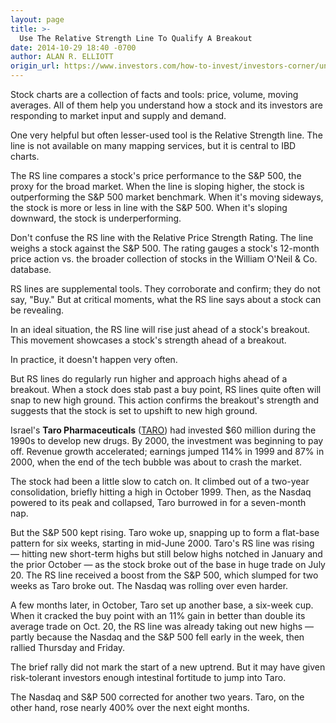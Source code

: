 ```yaml
---
layout: page
title: >-
  Use The Relative Strength Line To Qualify A Breakout
date: 2014-10-29 18:40 -0700
author: ALAN R. ELLIOTT
origin_url: https://www.investors.com/how-to-invest/investors-corner/understanding-the-relative-strength-line
---
```





Stock charts are a collection of facts and tools: price, volume, moving averages. All of them help you understand how a stock and its investors are responding to market input and supply and demand.


One very helpful but often lesser-used tool is the Relative Strength line. The line is not available on many mapping services, but it is central to IBD charts.


The RS line compares a stock's price performance to the S&P 500, the proxy for the broad market. When the line is sloping higher, the stock is outperforming the S&P 500 market benchmark. When it's moving sideways, the stock is more or less in line with the S&P 500. When it's sloping downward, the stock is underperforming.


Don't confuse the RS line with the Relative Price Strength Rating. The line weighs a stock against the S&P 500. The rating gauges a stock's 12-month price action vs. the broader collection of stocks in the William O'Neil & Co. database.


RS lines are supplemental tools. They corroborate and confirm; they do not say, "Buy." But at critical moments, what the RS line says about a stock can be revealing.


In an ideal situation, the RS line will rise just ahead of a stock's breakout. This movement showcases a stock's strength ahead of a breakout.


In practice, it doesn't happen very often.


But RS lines do regularly run higher and approach highs ahead of a breakout. When a stock does stab past a buy point, RS lines quite often will snap to new high ground. This action confirms the breakout's strength and suggests that the stock is set to upshift to new high ground.


Israel's **Taro Pharmaceuticals** ([TARO](https://research.investors.com/quote.aspx?symbol=TARO)) had invested \$60 million during the 1990s to develop new drugs. By 2000, the investment was beginning to pay off. Revenue growth accelerated; earnings jumped 114% in 1999 and 87% in 2000, when the end of the tech bubble was about to crash the market.


The stock had been a little slow to catch on. It climbed out of a two-year consolidation, briefly hitting a high in October 1999. Then, as the Nasdaq powered to its peak and collapsed, Taro burrowed in for a seven-month nap.


But the S&P 500 kept rising. Taro woke up, snapping up to form a flat-base pattern for six weeks, starting in mid-June 2000. Taro's RS line was rising — hitting new short-term highs but still below highs notched in January and the prior October — as the stock broke out of the base in huge trade on July 20. The RS line received a boost from the S&P 500, which slumped for two weeks as Taro broke out. The Nasdaq was rolling over even harder.


A few months later, in October, Taro set up another base, a six-week cup. When it cracked the buy point with an 11% gain in better than double its average trade on Oct. 20, the RS line was already taking out new highs — partly because the Nasdaq and the S&P 500 fell early in the week, then rallied Thursday and Friday.


The brief rally did not mark the start of a new uptrend. But it may have given risk-tolerant investors enough intestinal fortitude to jump into Taro.


The Nasdaq and S&P 500 corrected for another two years. Taro, on the other hand, rose nearly 400% over the next eight months.




